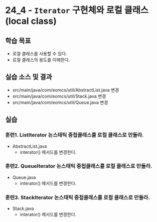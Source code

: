 # 24_4 - `Iterator` 구현체와 로컬 클래스(local class)

## 학습 목표

- 로컬 클래스를 사용할 수 있다.
- 로컬 클래스의 용도를 이해한다.

## 실습 소스 및 결과

- src/main/java/com/eomcs/util/AbstractList.java 변경
- src/main/java/com/eomcs/util/Stack.java 변경
- src/main/java/com/eomcs/util/Queue.java 변경

## 실습

### 훈련1. ListIterator 논스태틱 중첩클래스를 로컬 클래스로 만들라.

- AbstractList.java
  - interator() 메서드를 변경한다.

### 훈련2. QueueIterator 논스태틱 중첩클래스를 로컬 클래스로 만들라.

- Queue.java
  - interator() 메서드를 변경한다.

### 훈련3. StackIterator 논스태틱 중첩클래스를 로컬 클래스로 만들라.

- Stack.java
  - interator() 메서드를 변경한다.
